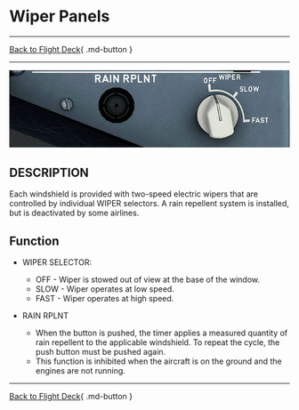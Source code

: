 
# Wiper Panels

---

[Back to Flight Deck](../index.md){ .md-button }

---

![Wipers Panel - Left](../../../assets/a32nx-briefing/overhead-panel/Wipers-Left.jpg "Wipers Panel - Left")

## DESCRIPTION

Each windshield is provided with two-speed electric wipers that are controlled by individual WIPER selectors. A rain repellent system is installed, but is deactivated by some airlines.

## Function

- WIPER SELECTOR:
    - OFF - Wiper is stowed out of view at the base of the window.
    - SLOW - Wiper operates at low speed.
    - FAST - Wiper operates at high speed.

- RAIN RPLNT
    - When the button is pushed, the timer applies a measured quantity of rain repellent to the applicable windshield. To repeat the cycle, the push button must be pushed again.
    - This function is inhibited when the aircraft is on the ground and the engines are not running.

---

[Back to Flight Deck](../index.md){ .md-button }
